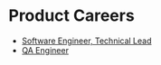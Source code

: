 Product Careers
===============

* [Software Engineer, Technical Lead](swe-tl/)
* [QA Engineer](qa-engineer/)

